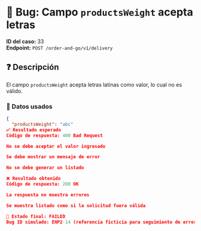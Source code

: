 # 🐞 Bug: Campo `productsWeight` acepta letras

**ID del caso:** 33  
**Endpoint:** `POST /order-and-go/v1/delivery`  

## ❓ Descripción
El campo `productsWeight` acepta letras latinas como valor, lo cual no es válido.

### 🔢 Datos usados
```json
{
  "productsWeight": "abc"
✅ Resultado esperado
Código de respuesta: 400 Bad Request

No se debe aceptar el valor ingresado

Se debe mostrar un mensaje de error

No se debe generar un listado

❌ Resultado obtenido
Código de respuesta: 200 OK

La respuesta no muestra errores

Se muestra listado como si la solicitud fuera válida

🧾 Estado final: FAILED
Bug ID simulado: ENP2-14 (referencia ficticia para seguimiento de errores)